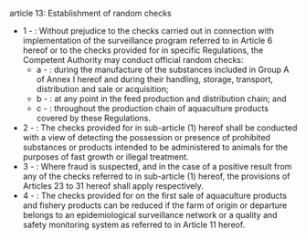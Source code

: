 article 13: Establishment of random checks

<ul>
			<li>1 - : Without prejudice to the checks carried out in connection with implementation of the surveillance program referred to in Article 6 hereof or to the checks provided for in specific Regulations, the Competent Authority may conduct official random checks:<ul>
						<li>a - : during the manufacture of the substances included in Group A of Annex I hereof and during their handling, storage, transport, distribution and sale or acquisition;<ul>
						</ul></li>						<li>b - : at any point in the feed production and distribution chain; and<ul>
						</ul></li>						<li>c - : throughout the production chain of aquaculture products covered by these Regulations.<ul>
						</ul></li>			</ul></li>			<li>2 - : The checks provided for in sub-article (1) hereof shall be conducted with a view of detecting the possession or presence of prohibited substances or products intended to be administered to animals for the purposes of fast growth or illegal treatment.<ul>
			</ul></li>			<li>3 - : Where fraud is suspected, and in the case of a positive result from any of the checks referred to in sub-article (1) hereof, the provisions of Articles 23 to 31 hereof shall apply respectively.<ul>
			</ul></li>			<li>4 - : The checks provided for on the first sale of aquaculture products and fishery products can be reduced if the farm of origin or departure belongs to an epidemiological surveillance network or a quality and safety monitoring system as referred to in Article 11 hereof.<ul>
			</ul></li></ul>